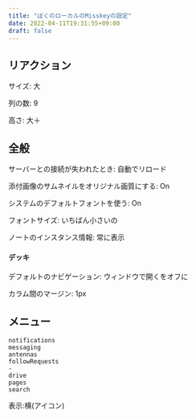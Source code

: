 ```yaml
---
title: "ぼくのローカルのMisskeyの設定"
date: 2022-04-11T19:31:55+09:00
draft: false
---
```


## リアクション

サイズ: 大

列の数: 9

高さ: 大＋

## 全般

サーバーとの接続が失われたとき: 自動でリロード

添付画像のサムネイルをオリジナル画質にする: On

システムのデフォルトフォントを使う: On

フォントサイズ: いちばん小さいの

ノートのインスタンス情報: 常に表示

#### デッキ

デフォルトのナビゲーション: ウィンドウで開くをオフに

カラム間のマージン: 1px

## メニュー
````
notifications
messaging
antennas
followRequests
-
drive
pages
search
````

表示:横(アイコン)
